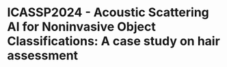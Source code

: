 # ICASSP2024 - Acoustic Scattering AI for Noninvasive Object Classifications: A case study on hair assessment
